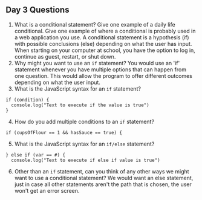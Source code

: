 ## Day 3 Questions

1. What is a conditional statement? Give one example of a daily life conditional. Give one example of where a conditional is probably used in a web application you use.
A conditional statement is a hypothesis (if) with possible conclusions (else) depending on what the user has input.
When starting on your computer at school, you have the option to log in, continue as guest, restart, or shut down.
2. Why might you want to use an `if` statement?
You would use an 'if' statement whenever you have multiple options that can happen from one question. This would allow the program to offer different outcomes depending on what the user input.
3. What is the JavaScript syntax for an `if` statement?
```
if (condition) {
  console.log("Text to execute if the value is true")
}
```
4. How do you add multiple conditions to an `if` statement?
```
if (cupsOfFlour == 1 && hasSauce == true) {
```
5. What is the JavaScript syntax for an `if/else` statement?
```
} else if (var == #) {
  console.log("Text to execute if else if value is true")
  ```
6. Other than an `if` statement, can you think of any other ways we might want to use a conditional statement?
We would want an else statement, just in case all other statements aren't the path that is chosen, the user won't get an error screen. 

